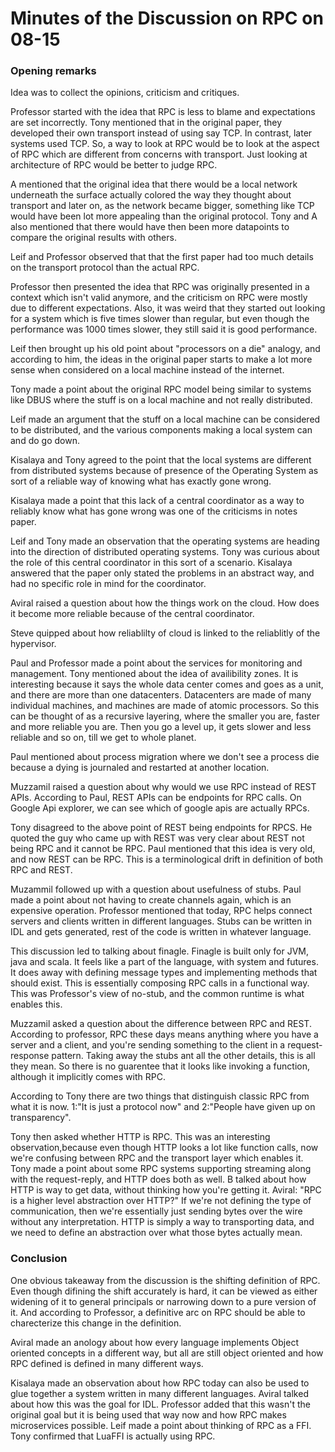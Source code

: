 # Minutes of the Discussion on RPC on 08-15

### Opening remarks
Idea was to collect the opinions, criticism and critiques.

Professor started with the idea that RPC is less to blame and expectations are set incorrectly. 
Tony mentioned that in the original paper, they developed their own transport instead of using say TCP. In contrast, later systems used TCP. So, a way to look at RPC would be to look at the aspect of RPC which are different from concerns with transport.
Just looking at architecture of RPC would be better to judge RPC.

A mentioned that the original idea that there would be a local network underneath the surface actually colored the way they thought about transport and later on, as the network became bigger, something like TCP would have been lot more appealing than the original protocol.
Tony and A also mentioned that there would have then been more datapoints to compare the original results with others.

Leif and Professor observed that that the first paper had too much details on the transport protocol than the actual RPC.

Professor then presented the idea that RPC was originally presented in a context which isn't valid anymore, and the criticism on RPC were mostly due to different expectations. Also, it was weird that they started out looking for a system which is five times slower than regular, but even though the performance was 1000 times slower, they still said it is good performance.

Leif then brought up his old point about "processors on a die" analogy, and according to him, the ideas in the original paper starts to make a lot more sense when considered on a local machine instead of the internet.

Tony made a point about the original RPC model being similar to systems like DBUS where the stuff is on a local machine and not really distributed.

Leif made an argument that the stuff on a local machine can be considered to be distributed, and the various components making a local system can and do go down.

Kisalaya and Tony agreed to the point that the local systems are different from distributed systems because of presence of the Operating System as sort of a reliable way of knowing what has exactly gone wrong. 

Kisalaya made a point that this lack of a central coordinator as a way to reliably know what has gone wrong was one of the criticisms in notes paper.

Leif and Tony made an observation that the operating systems are heading into the direction of distributed operating systems. Tony was curious about the role of this central coordinator in this sort of a scenario. Kisalaya answered that the paper only stated the problems in an abstract way, and had no specific role in mind for the coordinator.

Aviral raised a question about how the things work on the cloud. How does it become more reliable because of the central coordinator. 

Steve quipped about how reliablilty of cloud is linked to the reliablitly of the hypervisor.

Paul and Professor made a point about the services for monitoring and management. Tony mentioned about the idea of availibility zones. It is interesting because it says the whole data center comes and goes as a unit, and there are more than one datacenters. Datacenters are made of many individual machines, and machines are made of atomic processors. So this can be thought of as a recursive layering, where the smaller you are, faster and more reliable you are. Then you go a level up, it gets slower and less reliable and so on, till we get to whole planet.

Paul mentioned about process migration where we don't see a process die because a dying is journaled and restarted at another location. 

Muzzamil raised a question about why would we use RPC instead of REST APIs.
According to Paul, REST APIs can be endpoints for RPC calls. On Google Api explorer, we can see which of google apis are actually RPCs.

Tony disagreed to the above point of REST being endpoints for RPCS. He quoted the guy who came up with REST was very clear about REST not being RPC and it cannot be RPC. Paul mentioned that this idea is very old, and now REST can be RPC. This is a terminological drift in definition of both RPC and REST.

Muzammil followed up with a question about usefulness of stubs. Paul made a point about not having to create channels again, which is an expensive operation. Professor mentioned that today, RPC helps connect servers and clients written in different languages. Stubs can be written in IDL and gets generated, rest of the code is written in whatever language. 

This discussion led to talking about finagle. Finagle is built only for JVM, java and scala. It feels like a part of the language, with system and futures. It does away with defining message types and implementing methods that should exist. This is essentially composing RPC calls in a functional way. This was Professor's view of no-stub, and the common runtime is what enables this.


Muzzamil asked a question about the difference between RPC and REST. 
According to professor, RPC these days means anything where you have a server and a client, and you're sending something to the client in a request-response pattern. Taking away the stubs ant all the other details, this is all they mean. So there is no guarentee that it looks like invoking a function, although it implicitly comes with RPC.

According to Tony there are two things that distinguish classic RPC from what it is now. 1:"It is just a protocol now" and 2:"People have given up on transparency". 


Tony then asked whether HTTP is RPC. This was an interesting observation,because even though HTTP looks a lot like function calls, now we're confusing between RPC and the transport layer which enables it. 
Tony made a point about some RPC systems supporting streaming along with the request-reply, and HTTP does both as well.
B talked about how HTTP is way to get data, without thinking how you're getting it.
Aviral: "RPC is a higher level abstraction over HTTP?"
If we're not defining the type of communication, then we're essentially just sending bytes over the wire without any interpretation. HTTP is simply a way to transporting data, and we need to define an abstraction over what those bytes actually mean.

### Conclusion

One obvious takeaway from the discussion is the shifting definition of RPC. Even though difining the shift accurately is hard, it can be viewed as either widening of it to general principals or narrowing down to a pure version of it. And according to Professor, a definitive arc on RPC should be able to charecterize this change in the definition.

Aviral made an anology about how every language implements Object oriented concepts in a different way, but all are still object oriented and how RPC defined is defined in many different ways.

Kisalaya made an observation about how RPC today can also be used to glue together a system written in many different languages. Aviral talked about how this was the goal for IDL. Professor added that this wasn't the original goal but it is being used that way now and how RPC makes microservices possible. Leif made a point about thinking of RPC as a FFI. Tony confirmed that LuaFFI is actually using RPC.







